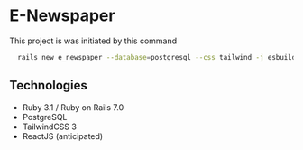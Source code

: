 # E-Newspaper

This project is was initiated by this command

```bash
  rails new e_newspaper --database=postgresql --css tailwind -j esbuild --skip-test
```

## Technologies
- Ruby 3.1 / Ruby on Rails 7.0
- PostgreSQL
- TailwindCSS 3
- ReactJS (anticipated)
